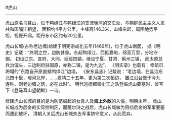 #虎山
***
虎山原名马耳山，位于鸭绿江与鸭绿江的支流叆河的交汇处，与朝鲜民主主义人民共和国隔江相望，
面积约4平方公里，主峰高146.3米，山峰突起，周围地势平坦，视野开阔。距丹东市区约有20公里。

虎山长城(古称老边墙)始建于明宪宗成化五年(1469年)，位于虎山南麓，
据《明史》记载：“终明之世，边防甚重。东起鸭绿江，西抵嘉峪，绵亘万里，分地守御。
初设辽东、宣府、大同、延绥四镇，继设宁夏、甘肃、蓟州三镇，
而太原总兵治偏头，三边制府驻固原，亦称二镇，是为九边”。
《明实录》也载有：修筑已坍塌的“东路自开原直抵鸭绿江”边墙。
《安东县志》记载说：“老边墙，在县治东北四十里，叆河北岸，……嘉靖二十五年，更为第二次拓边，
置江沿台堡于今九连称，则老边墙之筑，必在此时”。
明代巡抚都御史王之浩登临虎山要塞时，曾写下《登马耳山望朝鲜》一诗。

修建虎山长城的目的是为防范崛起的女真人及**海上外敌**的入侵，明朝未年，
虎山长城成为后金的实际控制区，而蕯尔浒之战后，虎山长城做为阻挡后金的军事要塞而遭到破坏，
清朝入关后虎山长城失去军事防守意义，从此荒弃。
